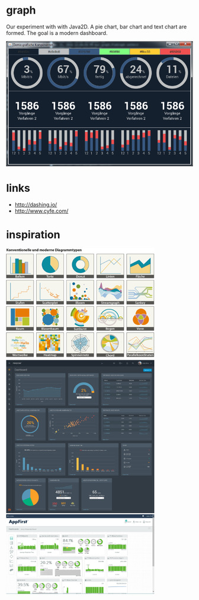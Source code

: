 # graph

Our experiment with with Java2D. A pie chart, bar chart and text chart are formed. The goal is a modern dashboard.

![screenshot](https://github.com/bobmin/graph/blob/master/graph/src/GraphDemo.gif "screenshot of GraphDemo")

 # links
 
 * http://dashing.io/
 * http://www.cyfe.com/

# inspiration

<img src="https://github.com/bobmin/graph/blob/master/diagramme.jpg" width="400">

<img src="https://github.com/bobmin/graph/blob/master/rapid7.jpg" width="400">

<img src="https://github.com/bobmin/graph/blob/master/Dashboard-1.png" width="400">
